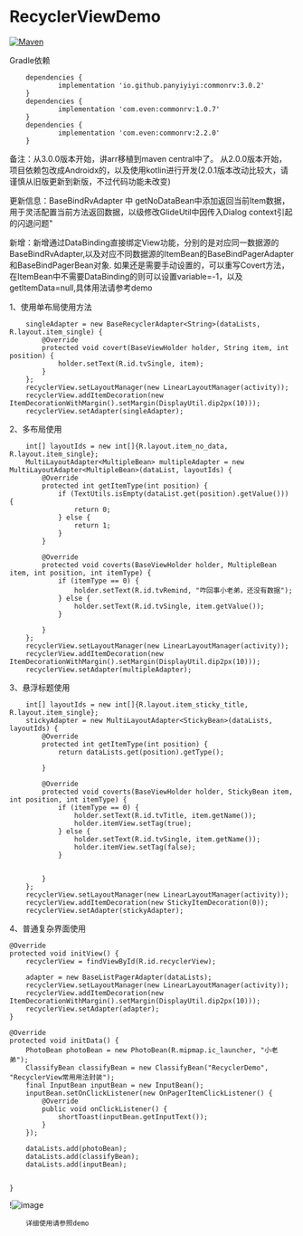 # RecyclerViewDemo
[![Maven](https://maven-badges.herokuapp.com/maven-central/io.github.panyiyiyi/commonrv/badge.svg)](https://maven-badges.herokuapp.com/maven-central/io.github.panyiyiyi/commonrv)

Gradle依赖

        dependencies {
                implementation 'io.github.panyiyiyi:commonrv:3.0.2'
        }
        dependencies {
                implementation 'com.even:commonrv:1.0.7'
        }
        dependencies {
                implementation 'com.even:commonrv:2.2.0'
        }

备注：从3.0.0版本开始，讲arr移植到maven central中了。
从2.0.0版本开始，项目依赖包改成Androidx的，以及使用kotlin进行开发(2.0.1版本改动比较大，请谨慎从旧版更新到新版，不过代码功能未改变)

更新信息：BaseBindRvAdapter 中 getNoDataBean中添加返回当前Item数据，用于灵活配置当前方法返回数据，以级修改GlideUtil中因传入Dialog context引起的闪退问题"

新增：新增通过DataBinding直接绑定View功能，分别的是对应同一数据源的BaseBindRvAdapter,以及对应不同数据源的ItemBean的BaseBindPagerAdapter和BaseBindPagerBean对象.
如果还是需要手动设置的，可以重写Covert方法，在ItemBean中不需要DataBinding的则可以设置variable=-1，以及getItemData=null,具体用法请参考demo

1、使用单布局使用方法


        singleAdapter = new BaseRecyclerAdapter<String>(dataLists, R.layout.item_single) {
            @Override
            protected void covert(BaseViewHolder holder, String item, int position) {
                holder.setText(R.id.tvSingle, item);
            }
        };
        recyclerView.setLayoutManager(new LinearLayoutManager(activity));
        recyclerView.addItemDecoration(new ItemDecorationWithMargin().setMargin(DisplayUtil.dip2px(10)));
        recyclerView.setAdapter(singleAdapter);



2、多布局使用

        int[] layoutIds = new int[]{R.layout.item_no_data, R.layout.item_single};
        MultiLayoutAdapter<MultipleBean> multipleAdapter = new MultiLayoutAdapter<MultipleBean>(dataList, layoutIds) {
            @Override
            protected int getItemType(int position) {
                if (TextUtils.isEmpty(dataList.get(position).getValue())) {
                    return 0;
                } else {
                    return 1;
                }
            }

            @Override
            protected void coverts(BaseViewHolder holder, MultipleBean item, int position, int itemType) {
                if (itemType == 0) {
                    holder.setText(R.id.tvRemind, "咋回事小老弟，还没有数据");
                } else {
                    holder.setText(R.id.tvSingle, item.getValue());
                }

            }
        };
        recyclerView.setLayoutManager(new LinearLayoutManager(activity));
        recyclerView.addItemDecoration(new ItemDecorationWithMargin().setMargin(DisplayUtil.dip2px(10)));
        recyclerView.setAdapter(multipleAdapter);



3、悬浮标题使用

        int[] layoutIds = new int[]{R.layout.item_sticky_title, R.layout.item_single};
        stickyAdapter = new MultiLayoutAdapter<StickyBean>(dataLists, layoutIds) {
            @Override
            protected int getItemType(int position) {
                return dataLists.get(position).getType();

            }

            @Override
            protected void coverts(BaseViewHolder holder, StickyBean item, int position, int itemType) {
                if (itemType == 0) {
                    holder.setText(R.id.tvTitle, item.getName());
                    holder.itemView.setTag(true);
                } else {
                    holder.setText(R.id.tvSingle, item.getName());
                    holder.itemView.setTag(false);
                }


            }
        };
        recyclerView.setLayoutManager(new LinearLayoutManager(activity));
        recyclerView.addItemDecoration(new StickyItemDecoration(0));
        recyclerView.setAdapter(stickyAdapter);



4、普通复杂界面使用



    @Override
    protected void initView() {
        recyclerView = findViewById(R.id.recyclerView);

        adapter = new BaseListPagerAdapter(dataLists);
        recyclerView.setLayoutManager(new LinearLayoutManager(activity));
        recyclerView.addItemDecoration(new ItemDecorationWithMargin().setMargin(DisplayUtil.dip2px(10)));
        recyclerView.setAdapter(adapter);
    }

    @Override
    protected void initData() {
        PhotoBean photoBean = new PhotoBean(R.mipmap.ic_launcher, "小老弟");
        ClassifyBean classifyBean = new ClassifyBean("RecyclerDemo", "RecyclerView常用用法封装");
        final InputBean inputBean = new InputBean();
        inputBean.setOnClickListener(new OnPagerItemClickListener() {
            @Override
            public void onClickListener() {
                shortToast(inputBean.getInputText());
            }
        });

        dataLists.add(photoBean);
        dataLists.add(classifyBean);
        dataLists.add(inputBean);


    }

!![image](https://github.com/panyiyiyi/RecyclerViewDemo/blob/master/test.gif)



        详细使用请参照demo



